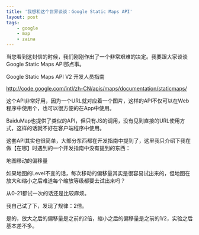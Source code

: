 ```yaml
---
title: '我想和这个世界谈谈：Google Static Maps API'
layout: post
tags:
    - google
    - map
    - zaina
---
```


当您看到这封信的时候，我们刚刚作出了一个非常艰难的决定。我要跟大家谈谈Google Static Maps API那点事。

Google Static Maps API V2 开发人员指南  

<http://code.google.com/intl/zh-CN/apis/maps/documentation/staticmaps/>  


这个API非常好用，因为一个URL就对应着一个图片，这样的API不仅可以在Web程序中使用个，也可以很方便的在App中使用。  

BaiduMap也提供了类似的API，但只有JS的调用，没有见到直接的URL使用方式，这样的话就不好在客户端程序中使用。

这套API其实也很简单，大部分东西都在开发指南中提到了，这里我只介绍下我在做【在哪】时遇到的一个开发指南中没有提到的东西：  

地图移动的偏移量

如果地图的Level不变的话，每次移动的偏移量其实是很容易试出来的，但地图在放大和缩小之后难道每个缩放等级都要去试出来吗？  

从0-21都试一次的话还是比较麻烦。

我自己试了下，发现了规律：2倍。  

是的，放大之后的偏移量是之前的2倍，缩小之后的偏移量是之前的1/2，实验之后基本差不多。